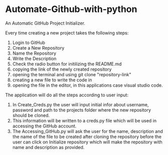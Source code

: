 # Automate-Github-with-python
An Automatic GitHub Project Initializer.

Every time creating a new project takes the following steps:
1. Login to GitHub
2. Create a New Repository
3. Name the Repository
4. Write the Description
5. Check the radio button for initilizing the README.md
6. copying the link of the newly created repository
7. opening the terminal and using git clone "repository-link"
8. creating a new file to write the code in
9. opening the file in the editor, in this applications case visual studio code.

The application will do all the steps according to user input:
1. In Create_Creds.py the user will input initial infor about username, password and path to the projects folder where the new repository should be cloned.
2. This information will be written to a creds.py file which will be used in accessing the GitHub account.
3. The Accessing_GitHub.py will ask the user for the name, description and the name of the file to be created after cloning the repository before the user can click on Initialize repository which will make the repository with name and description as provided.